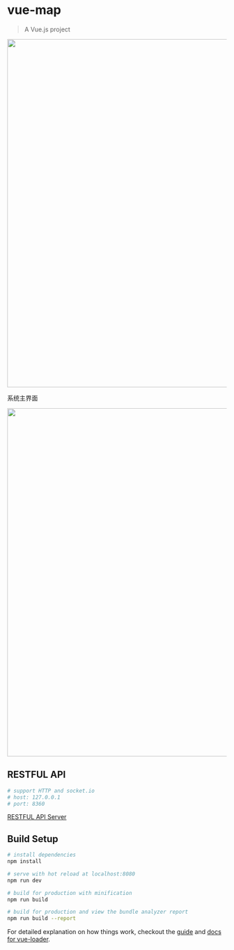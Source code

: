 # vue-map

> A Vue.js project

<img width="800" src="https://github.com/Garens/vue-map/blob/master/src/assets/index.png">

系统主界面

<img width="800" src="https://github.com/Garens/vue-map/blob/master/src/assets/main.png">

## RESTFUL API
``` bash
# support HTTP and socket.io
# host: 127.0.0.1
# port: 8360
```
[RESTFUL API Server](https://github.com/Garens/vue-map-server)

## Build Setup

``` bash
# install dependencies
npm install

# serve with hot reload at localhost:8080
npm run dev

# build for production with minification
npm run build

# build for production and view the bundle analyzer report
npm run build --report
```

For detailed explanation on how things work, checkout the [guide](http://vuejs-templates.github.io/webpack/) and [docs for vue-loader](http://vuejs.github.io/vue-loader).

